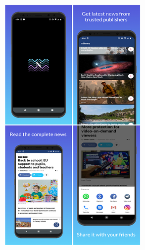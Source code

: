 ![alt text](https://github.com/MVA27/mnews/blob/main/screenshots/screen_1.png?raw=true)
![alt text](https://github.com/MVA27/mnews/blob/main/screenshots/screen_2.png?raw=true)
![alt text](https://github.com/MVA27/mnews/blob/main/screenshots/screen_3.png?raw=true)
![alt text](https://github.com/MVA27/mnews/blob/main/screenshots/screen_4.png?raw=true)
